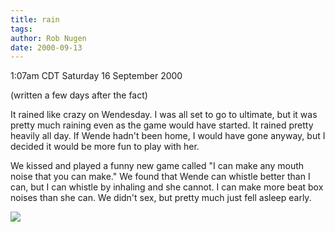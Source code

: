 ```yaml
---
title: rain
tags: 
author: Rob Nugen
date: 2000-09-13
---
```


<title></title>
<p class=date>1:07am CDT Saturday 16 September 2000
<p class=note>(written a few days after the fact)

<p>It rained like crazy on Wendesday.  I was all set to go to
ultimate, but it was pretty much raining even as the game would have
started.  It rained pretty heavily all day.  If Wende hadn't been
home, I would have gone anyway, but I decided it would be more fun to
play with her.

<p>We kissed and played a funny new game called "I can make any mouth
noise that you can make."  We found that Wende can whistle better than
I can, but I can whistle by inhaling and she cannot.  I can make more
beat box noises than she can.  We didn't sex, but pretty much just
fell asleep early.

<p><img src='/images/rob/wL-ROB.gif'>

